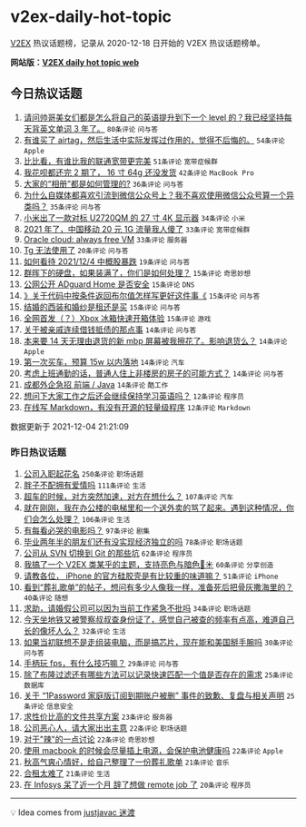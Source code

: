 # v2ex-daily-hot-topic

[V2EX](https://www.v2ex.com/) 热议话题榜，记录从 2020-12-18 日开始的 V2EX 热议话题榜单。

**网站版：[V2EX daily hot topic web](https://boojack.github.io/v2ex-daily-hot-topic-web/)**

## 今日热议话题

<!-- TODAY BEGIN -->

1. [请问帅哥美女们都是怎么将自己的英语提升到下一个 level 的？我已经坚持每天背英文单词 3 年了。](https://www.v2ex.com/t/820008) `80条评论` `问与答`
1. [有谁买了 airtag，然后生活中实际发挥过作用的，觉得不后悔的。](https://www.v2ex.com/t/819988) `54条评论` `Apple`
1. [比比看，有谁比我的联通宽带更完美](https://www.v2ex.com/t/819986) `51条评论` `宽带症候群`
1. [我花呗都还完 2 期了， 16 寸 64g 还没发货](https://www.v2ex.com/t/819959) `42条评论` `MacBook Pro`
1. [大家的“相册”都是如何管理的?](https://www.v2ex.com/t/820006) `36条评论` `问与答`
1. [为什么自媒体都喜欢引流到微信公众号上？我不喜欢使用微信公众号算一个异类吗？](https://www.v2ex.com/t/819980) `35条评论` `问与答`
1. [小米出了一款对标 U2720QM 的 27 寸 4K 显示器](https://www.v2ex.com/t/819957) `34条评论` `小米`
1. [2021 年了，中国移动 20 元 1G 流量我人傻了](https://www.v2ex.com/t/820067) `33条评论` `宽带症候群`
1. [Oracle cloud: always free VM](https://www.v2ex.com/t/819963) `33条评论` `服务器`
1. [Tg 无法使用了](https://www.v2ex.com/t/819968) `20条评论` `问与答`
1. [如何看待 2021/12/4 中概股暴跌](https://www.v2ex.com/t/819958) `19条评论` `问与答`
1. [群晖下的硬盘，如果装满了，你们是如何处理？](https://www.v2ex.com/t/820073) `15条评论` `奇思妙想`
1. [公网公开 ADguard Home 是否安全](https://www.v2ex.com/t/820059) `15条评论` `DNS`
1. [》关于代码中按条件返回布尔值怎样写更好这件事《](https://www.v2ex.com/t/820027) `15条评论` `问与答`
1. [结婚的西装和婚纱是租还是买](https://www.v2ex.com/t/820025) `15条评论` `问与答`
1. [全网首发（？）Xbox 冰箱快速开箱体验](https://www.v2ex.com/t/819987) `15条评论` `游戏`
1. [关于被亲戚连续借钱抵债的那点事](https://www.v2ex.com/t/820069) `14条评论` `问与答`
1. [本来要 14 天无理由退货的新 mbp 屏幕被我擦花了。影响退货么？](https://www.v2ex.com/t/820016) `14条评论` `Apple`
1. [第一次买车，预算 15w 以内落地](https://www.v2ex.com/t/820002) `14条评论` `汽车`
1. [考虑上班通勤的话，普通人住上非楼房的房子的可能方式？](https://www.v2ex.com/t/819992) `14条评论` `问与答`
1. [成都外企急招 前端 / Java](https://www.v2ex.com/t/819974) `14条评论` `酷工作`
1. [想问下大家工作之后还会继续保持学习英语吗？](https://www.v2ex.com/t/820066) `12条评论` `程序员`
1. [在线写 Markdown，有没有开源的轻量级程序](https://www.v2ex.com/t/820053) `12条评论` `Markdown`

数据更新于 2021-12-04 21:21:09

<!-- TODAY END -->

### 昨日热议话题

<!-- YESTERDAY BEGIN -->

1. [公司入职起花名](https://www.v2ex.com/t/819737) `250条评论` `职场话题`
1. [胖子不配拥有爱情吗](https://www.v2ex.com/t/819732) `111条评论` `生活`
1. [超车的时候，对方突然加速，对方在想什么？](https://www.v2ex.com/t/819689) `107条评论` `汽车`
1. [就在刚刚，我在办公楼的电梯里和一个送外卖的骂了起来。遇到这种情况，你们会怎么处理？](https://www.v2ex.com/t/819766) `106条评论` `生活`
1. [有每看必哭的电影吗？](https://www.v2ex.com/t/819830) `97条评论` `剧集`
1. [毕业两年半的朋友们还有没实现经济独立的吗](https://www.v2ex.com/t/819698) `78条评论` `职场话题`
1. [公司从 SVN 切换到 Git 的那些坑](https://www.v2ex.com/t/819771) `62条评论` `程序员`
1. [我搞了一个 V2EX 类某乎的主题，支持亮色与暗色🌙☀️](https://www.v2ex.com/t/819780) `60条评论` `分享创造`
1. [请教各位， iPhone 的官方硅胶壳是有比较重的味道嘛？](https://www.v2ex.com/t/819694) `51条评论` `iPhone`
1. [看到“葬礼歌单”的帖子，想问有多少人像我一样，准备死后把骨灰撒海里的？](https://www.v2ex.com/t/819826) `40条评论` `随想`
1. [求助，请婚假公司可以因为当前工作紧急不批吗](https://www.v2ex.com/t/819693) `34条评论` `职场话题`
1. [今天坐地铁又被警察叔叔查身份证了，感觉自己被查的频率有点高，难道自己长的像坏人么？](https://www.v2ex.com/t/819708) `32条评论` `生活`
1. [如果当初联想不是走组装电脑，而是搞芯片，现在能和美国掰手腕吗](https://www.v2ex.com/t/819741) `30条评论` `问与答`
1. [手柄玩 fps，有什么技巧嘛？](https://www.v2ex.com/t/819723) `29条评论` `问与答`
1. [除了布隆过滤还有哪些方法可以记录快速匹配一个值是否存在的需求](https://www.v2ex.com/t/819861) `25条评论` `数据库`
1. [关于 “1Password 家庭版订阅到期账户被删” 事件的致歉、复盘与相关声明](https://www.v2ex.com/t/819853) `25条评论` `信息安全`
1. [求性价比高的文件共享方案](https://www.v2ex.com/t/819744) `23条评论` `服务器`
1. [公司恶心人，请大家出出主意](https://www.v2ex.com/t/819842) `22条评论` `职场话题`
1. [对于"辣"的一点讨论](https://www.v2ex.com/t/819778) `22条评论` `奇思妙想`
1. [使用 macbook 的时候会尽量插上电源，会保护电池健康吗](https://www.v2ex.com/t/819704) `22条评论` `Apple`
1. [秋高气爽心情好，给自己整理了一份葬礼歌单](https://www.v2ex.com/t/819740) `21条评论` `音乐`
1. [合租太难了](https://www.v2ex.com/t/819707) `21条评论` `生活`
1. [在 Infosys 呆了近一个月 辞了想做 remote job 了](https://www.v2ex.com/t/819690) `20条评论` `程序员`

<!-- YESTERDAY END -->

---

💡 Idea comes from [justjavac 迷渡](https://github.com/justjavac/)
